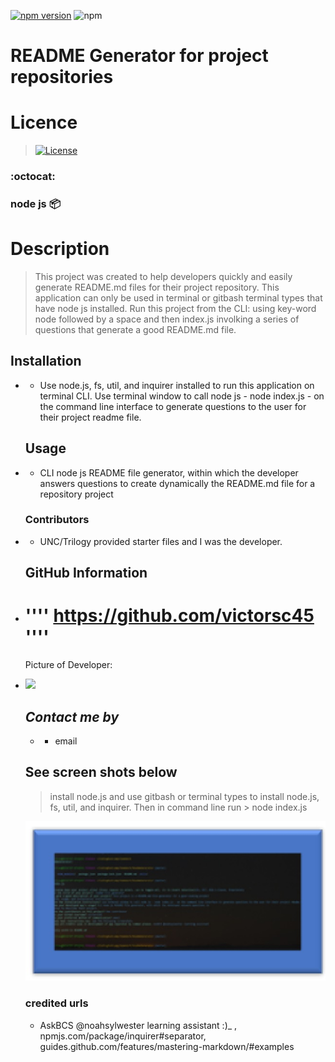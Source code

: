 
   [![npm version](https://badgen.net/npm/v/inquirer-emoji)](https://www.npmjs.com/package/inquirer-emoji)
   <img src="https://badge.fury.io/js/inquirer.svg" alt="npm">
  # README Generator for project repositories 


   # Licence
  
  >  [![License](https://img.shields.io/badge/License-undefined-blue.svg)](https://opensource.org/licenses/undefined)
    
  ### :octocat:
  ### node js :package: 

  # **Description**
    
   > This project was created to help developers quickly and easily generate README.md files for their project repository. This application can only be used in terminal or gitbash terminal types that have node js installed. Run this project from the CLI: using key-word node followed by a space and then index.js involking a series of questions that generate a good README.md file.

  ## **Installation**
-    
  * Use node.js, fs, util, and inquirer installed to run this application on terminal CLI.  Use terminal window to call node js - node index.js - on the command line interface to generate questions to the user for their project readme file.

  ## **Usage**
-    
    * CLI node js README file generator, within which the developer answers questions to create dynamically the README.md file for a repository project

  ### **Contributors**
-    
    * UNC/Trilogy provided starter files and I was the developer.

  ## **GitHub Information**
-  
  # '''' https://github.com/victorsc45 ''''

  Picture of Developer: 
-
    <img src="https://avatars0.githubusercontent.com/u/20911070?s=400&u=5559b53c96fd67717f991289bcc85bbb64c57f97&v=4" width="250px" >
  
  ## *Contact me by*
  -
    * email 

  ## See screen shots below
    >  install node.js and use gitbash or terminal types to install node.js, fs, util, and inquirer. Then in command line run > node index.js

    <img src="./utils/screenshot.jpg" width="500px" >
    
  ### credited urls
  
   * AskBCS @noahsylwester learning assistant :)_ , npmjs.com/package/inquirer#separator, guides.github.com/features/mastering-markdown/#examples

      


